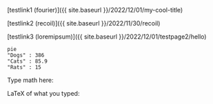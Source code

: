 
[testlink1 (fourier)]({{ site.baseurl }}/2022/12/01/my-cool-title)

[testlink2 (recoil)]({{ site.baseurl }}/2022/11/30/recoil)

[testlink3 (loremipsum)]({{ site.baseurl }}/2022/12/01/testpage2/hello)

```mermaid
pie
"Dogs" : 386
"Cats" : 85.9
"Rats" : 15
```


<script src="https://ajax.googleapis.com/ajax/libs/jquery/1.11.0/jquery.min.js"></script>
<link rel="stylesheet" href="https://cdnjs.cloudflare.com/ajax/libs/mathquill/0.10.1/mathquill.css" integrity="sha512-vPg9GqsZZ4LHv9BkFfZSXt7y4D7YaARPU2JFmpZug4EgtJJrumytMAFZkNSk2LSyqWir0TNbh2tBq7UJIMxvlA==" crossorigin="anonymous" referrerpolicy="no-referrer" />
<script src="https://cdnjs.cloudflare.com/ajax/libs/mathquill/0.10.1/mathquill.js" integrity="sha512-7jEhcM7FbjGHo1ejs1iw1J8FxcnACx7Z3lG29gQ5vTBe2U/gaQpzwjzPCyg32zTwXCloQDdorpLufmu0nBIqnQ==" crossorigin="anonymous" referrerpolicy="no-referrer"></script>
<script>
var MQ = MathQuill.getInterface(2);
</script>
<p>Type math here: <span id="math-field"></span></p>
<p>LaTeX of what you typed: <span id="latex"></span></p>
<script>
var mathFieldSpan = document.getElementById('math-field');
var latexSpan = document.getElementById('latex');
var MQ = MathQuill.getInterface(2); // for backcompat
var mathField = MQ.MathField(mathFieldSpan, {
  spaceBehavesLikeTab: true, // configurable
  handlers: {
    edit: function() { // useful event handlers
      latexSpan.textContent = mathField.latex(); // simple API
    }
  }
});
</script>
